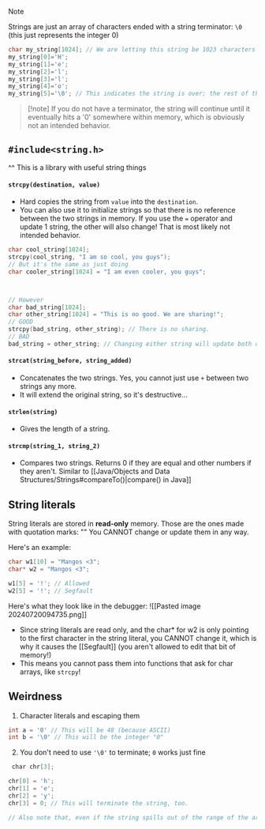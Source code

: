 >[!note]
>Strings are just an array of characters ended with a string terminator: `\0` (this just represents the integer 0)
>```c
>char my_string[1024]; // We are letting this string be 1023 characters MAX (excluding terminator)
>my_string[0]='H'; 
>my_string[1]='e'; 
>my_string[2]='l'; 
>my_string[3]='l'; 
>my_string[4]='o';
> my_string[5]='\0'; // This indicates the string is over; the rest of the characters will not be read in most cases

>[!note] If you do not have a terminator, the string will continue until it eventually hits a '0' somewhere within memory, which is obviously not an intended behavior. 

## `#include<string.h>`
^^ This is a library with useful string things
#### `strcpy(destination, value)`
- Hard copies the string from `value` into the `destination`.
- You can also use it to initialize strings so that there is no reference between the two strings in memory. If you use the `=` operator and update 1 string, the other will also change! That is most likely not intended behavior.
```c
char cool_string[1024];
strcpy(cool_string, "I am so cool, you guys");
// But it's the same as just doing
char cooler_string[1024] = "I am even cooler, you guys";



// However
char bad_string[1024];
char other_string[1024] = "This is no good. We are sharing!";
// GOOD
strcpy(bad_string, other_string); // There is no sharing.
// BAD
bad_string = other_string; // Changing either string will update both of them.
```
#### `strcat(string_before, string_added)`
- Concatenates the two strings. Yes, you cannot just use `+` between two strings any more. 
- It will extend the original string, so it's destructive...
#### `strlen(string)`
- Gives the length of a string.
#### `strcmp(string_1, string_2)`
- Compares two strings. Returns 0 if they are equal and other numbers if they aren't. Similar to [[Java/Objects and Data Structures/Strings#compareTo()|compare() in Java]]

## String literals
String literals are stored in **read-only** memory. Those are the ones made with quotation marks: ""
You CANNOT change or update them in any way. 

Here's an example:
```c
char w1[10] = "Mangos <3";
char* w2 = "Mangos <3";

w1[5] = '!'; // Allowed
w2[5] = '!'; // Segfault
```
Here's what they look like in the debugger:
![[Pasted image 20240720094735.png]]
- Since string literals are read only, and the char* for w2 is only pointing to the first character in the string literal, you CANNOT change it, which is why it causes the [[Segfault]] (you aren't allowed to edit that bit of memory!)
- This means you cannot pass them into functions that ask for char arrays, like `strcpy`!



## Weirdness
1. Character literals and escaping them
```c
int a = '0' // This will be 48 (because ASCII)
int b = '\0' // This will be the integer "0"
```
2. You don't need to use `'\0'` to terminate; `0` works just fine
```C
 char chr[3];

chr[0] = 'h';
chr[1] = 'e';
chr[2] = 'y';
chr[3] = 0; // This will terminate the string, too.

// Also note that, even if the string spills out of the range of the array, when it's treated like a string it doesn't care. It just waits until the escape sequence is hit.
```

